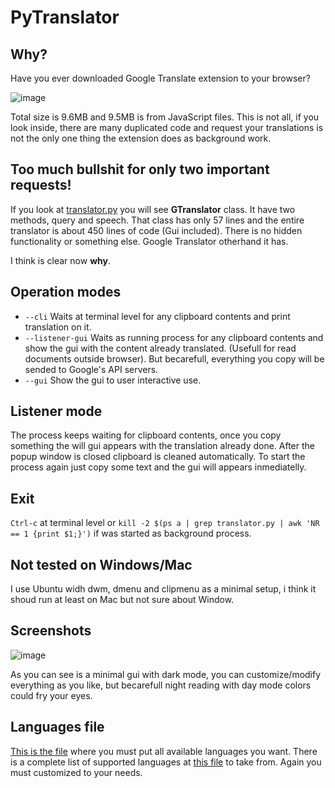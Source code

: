 # PyTranslator

## Why?
Have you ever downloaded Google Translate extension to your browser?

![image](https://github.com/user-attachments/assets/88ac40a4-4d67-4cd9-be4d-157251f4aca1)

Total size is 9.6MB and 9.5MB is from JavaScript files. This is not all, if you look inside, there are many duplicated code and request your translations is not the only one thing the extension does as background work.

## Too much bullshit for only two important requests!
If you look at [translator.py](https://github.com/frannylac/PyTranslator/blob/a2d9b035f53ff2753401f838419b7d4f9e8eab86/translator.py#L87C7-L87C18) you will see **GTranslator** class. It have two methods, query and speech. That class has only 57 lines and the entire translator is about 450 lines of code (Gui included). There is no hidden functionality or something else. Google Translator otherhand it has.

I think is clear now **why**.

## Operation modes
- `--cli` Waits at terminal level for any clipboard contents and print translation on it.
- `--listener-gui` Waits as running process for any clipboard contents and show the gui with the content already translated. (Usefull for read documents outside browser). But becarefull, everything you copy will be sended to Google's API servers.
- `--gui` Show the gui to user interactive use.

## Listener mode
The process keeps waiting for clipboard contents, once you copy something the will gui appears with the translation already done. After the popup window is closed clipboard is cleaned automatically.
To start the process again just copy some text and the gui will appears inmediatelly.

## Exit
`Ctrl-c` at terminal level or `kill -2 $(ps a | grep translator.py | awk 'NR == 1 {print $1;}')` if was started as background process.

## Not tested on Windows/Mac
I use Ubuntu widh dwm, dmenu and clipmenu as a minimal setup, i think it shoud run at least on Mac but not sure about Window.

## Screenshots

![image](https://github.com/user-attachments/assets/de7fd0fc-e052-48e6-ada3-a4c7af25117a)

As you can see is a minimal gui with dark mode, you can customize/modify everything as you like, but becarefull night reading with day mode colors could fry your eyes.

## Languages file

[This is the file](https://github.com/frannylac/PyTranslator/blob/main/languages.txt) where you must put all available languages you want. There is a complete list of supported languages at [this file](https://github.com/frannylac/PyTranslator/blob/main/languages-all.txt) to take from. Again you must customized to your needs.
